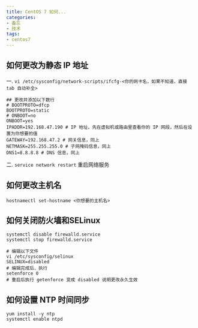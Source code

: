 ```yaml
---
title: CentOS 7 如何...
categories:  
- 备忘
- 技术
tags: 
- centos7
---
```


如何更改为静态 IP 地址
-------------------------------
一. `vi /etc/sysconfig/network-scripts/ifcfg-<你的网卡名，如果不知道，直接 tab 自动补全>` 
```shell
## 更改并添加以下数行
# BOOTPROTO=dfcp
BOOTPROTO=static
# ONBOOT=no
ONBOOT=yes
IPADDR=192.168.47.190 # IP 地址，先在虚拟机或路由里查看你的 IP 网段，然后在设置为你想要的值
GATEWAY=192.168.47.2 # 网关信息，同上
NETMASK=255.255.255.0 # 子网掩码信息，同上
DNS1=8.8.8.8 # DNS 信息，同上
```

二. `service network restart` 重启网络服务


如何更改主机名
-------------------------------
`hostnamectl set-hostname <你想要的主机名>`

如何关闭防火墙和SELinux
-------------------------------
```
systemctl disable firewalld.service
systemctl stop firewalld.service

# 编辑以下文件
vi /etc/sysconfig/selinux
SELINUX=disabled
# 编辑完成后，执行
setenforce 0
# 重启后执行 getenforce 变成 disabled 说明更改永久生效
```

如何设置 NTP 时间同步
-------------------------------
```
yum install -y ntp
systemctl enable ntpd
```